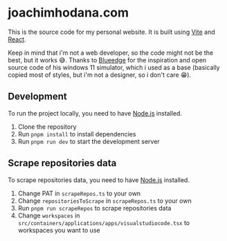 # joachimhodana.com

This is the source code for my personal website. It is built using [Vite](https://vitejs.dev/) and [React](https://reactjs.org/).

Keep in mind that i'm not a web developer, so the code might not be the best, but it works 😅.
Thanks to [Blueedge](https://github.com/blueedgetechno/win11React) for the inspiration and open source code of his windows 11 simulator, which i used as a base (basically copied most of styles, but i'm not a designer, so i don't care 😁).

## Development

To run the project locally, you need to have [Node.js](https://nodejs.org/en/) installed.

1. Clone the repository
2. Run `pnpm install` to install dependencies
3. Run `pnpm run dev` to start the development server

## Scrape repositories data

To scrape repositories data, you need to have [Node.js](https://nodejs.org/en/) installed.

1. Change PAT in `scrapeRepos.ts` to your own
2. Change `repositoriesToScrape` in `scrapeRepos.ts` to your own 
3. Run `pnpm run scrapeRepos` to scrape repositories data
4. Change `workspaces` in `src/containers/applications/apps/visualstudiocode.tsx` to workspaces you want to use

